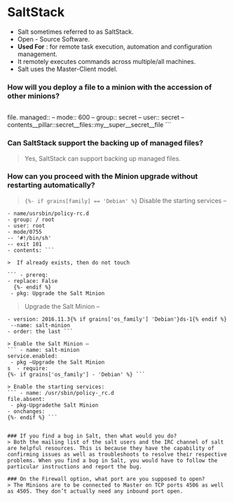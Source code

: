 # SaltStack

+ Salt sometimes referred to as SaltStack.
+ Open - Source Software.
+ **Used For** : for remote task execution, automation and configuration management.
+ It remotely executes commands across multiple/all machines.
+ Salt uses the Master-Client model.


### How will you deploy a file to a minion with the accession of other minions?
> ```/etc/my__super/secret_file::
file. managed::
– mode:: 600
– group:: secret
– user:: secret
– contents__pillar::secret__files::my__super__secret__file ```


### Can SaltStack support the backing up of managed files?
> Yes, SaltStack can support backing up managed files.

### How can you proceed with the Minion upgrade without restarting automatically?
> ``` {%- if grains[family] == 'Debian' %} ```
> Disable the starting services –
``` file.managed:
- name/usrsbin/policy-rc.d
- group: / root
- user: root
- mode/0755
-- '#!/bin/sh'
-- exit 101
- contents: ```

>  If already exists, then do not touch 

``` - prereq:
- replace: False
  {%- endif %}
 - pkg: Upgrade the Salt Minion
 ```

 > Upgrade the Salt Minion –
 ``` pkg.installed –
- version: 2016.11.3{% if grains['os_family'] 'Debian'}ds-1{% endif %}
  --name: salt-minion
- order: the last ```

> Enable the Salt Minion –
``` - name: salt-minion
service.enabled:
  - pkg –Upgrade the Salt Minion
s  - require:
{%- if grains['os_family'] - 'Debian' %} ```

> Enable the starting services:
``` - name: /usr/sbin/policy-_rc.d
file.absent:
  - pkg-Upgradethe Salt Minion
 - onchanges:
{%- endif %} ```


### If you find a bug in Salt, then what would you do?
> Both the mailing list of the salt users and the IRC channel of salt are helpful resources. This is because they have the capability of confirming issues as well as troubleshoots to resolve their respective problems. When you find a bug in Salt, you would have to follow the particular instructions and report the bug.

### On the Firewall option, what port are you supposed to open?
> The Minions are to be connected to Master on TCP ports 4506 as well as 4505. They don’t actually need any inbound port open.